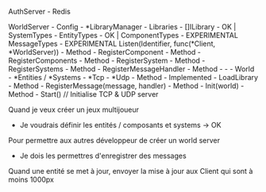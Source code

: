 AuthServer
    - Redis


WorldServer
    - Config
    - *LibraryManager
        - Libraries - []ILibrary
            - OK | SystemTypes
            - EntityTypes
            - OK | ComponentTypes
            - EXPERIMENTAL MessageTypes
            - EXPERIMENTAL Listen(Identifier, func(*Client, *WorldServer))
            - Method - RegisterComponent
            - Method - RegisterComponents
            - Method - RegisterSystem
            - Method - RegisterSystems
            - Method - RegisterMessageHandler
            - Method - 
            - 
    - World
        - *Entities / *Systems
    - *Tcp
    - *Udp
    - Method - Implemented - LoadLibrary
    - Method - RegisterMessage(message, handler)
    - Method - Init(world)
    - Method - Start() // Initialise TCP & UDP server

Quand je veux créer un jeux multijoueur
- Je voudrais définir les entités / composants et systems -> OK

Pour permettre aux autres développeur de créer un world server
- Je dois les permettres d'enregistrer des messages

Quand une entité se met à jour, envoyer la mise à jour aux Client qui sont à moins 1000px 